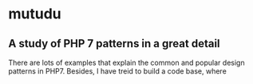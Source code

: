# mutudu
## A study of PHP 7 patterns in a great detail
There are lots of examples that explain the common and popular design patterns in PHP7. Besides, I have treid to build a code base, where 
